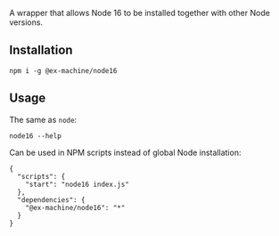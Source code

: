 A wrapper that allows Node 16 to be installed together with other Node versions.

## Installation

```
npm i -g @ex-machine/node16
```

## Usage

The same as `node`:
```
node16 --help
```

Can be used in NPM scripts instead of global Node installation:

```
{
  "scripts": {
    "start": "node16 index.js"
  },
  "dependencies": {
    "@ex-machine/node16": "*"
  }
}
```

